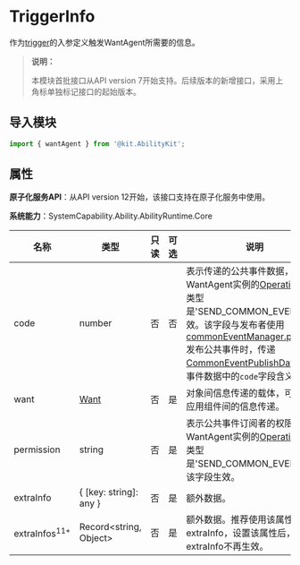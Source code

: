 # TriggerInfo

<!--Kit: Ability Kit-->
<!--Subsystem: Ability-->
<!--Owner: @linjunjie6-->
<!--Designer: @li-weifeng2024-->
<!--Tester: @lixueqing513-->
<!--Adviser: @huipeizi-->

作为[trigger](js-apis-app-ability-wantAgent.md#wantagenttrigger)的入参定义触发WantAgent所需要的信息。

> **说明：**
> 
> 本模块首批接口从API version 7开始支持。后续版本的新增接口，采用上角标单独标记接口的起始版本。 

## 导入模块

```ts
import { wantAgent } from '@kit.AbilityKit';
```

## 属性

**原子化服务API**：从API version 12开始，该接口支持在原子化服务中使用。

**系统能力**：SystemCapability.Ability.AbilityRuntime.Core

| 名称       | 类型                 | 只读 | 可选 | 说明        |
| ---------- | ------------------- | ---- | ---- | ----------- |
| code       | number               | 否 | 否 | 表示传递的公共事件数据，仅当WantAgent实例的[OperationType](js-apis-app-ability-wantAgent.md#operationtype)类型是'SEND_COMMON_EVENT'时有效。该字段与发布者使用[commonEventManager.publish](../../reference/apis-basic-services-kit/js-apis-commonEventManager.md#commoneventmanagerpublish-1)发布公共事件时，传递[CommonEventPublishData](../../reference/apis-basic-services-kit/js-apis-inner-commonEvent-commonEventPublishData.md#属性)公共事件数据中的`code`字段含义一致。 |
| want       | [Want](./js-apis-app-ability-want.md)                 | 否 | 是 | 对象间信息传递的载体，可以用于应用组件间的信息传递。    |
| permission | string               | 否 | 是 | 表示公共事件订阅者的权限。仅当WantAgent实例的[OperationType](js-apis-app-ability-wantAgent.md#operationtype)类型是'SEND_COMMON_EVENT'时，该字段生效。    |
| extraInfo  | { [key: string]: any } | 否 | 是 | 额外数据。    |
| extraInfos<sup>11+<sup>  | Record\<string, Object> | 否 | 是 | 额外数据。推荐使用该属性替代extraInfo，设置该属性后，extraInfo不再生效。    |